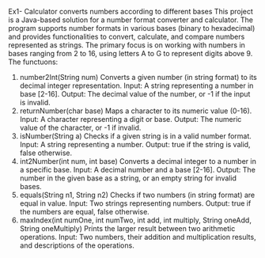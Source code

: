 Ex1- Calculator converts numbers according to different bases
This project is a Java-based solution for a number format converter and calculator.
The program supports number formats in various bases (binary to hexadecimal)
and provides functionalities to convert, calculate, and compare numbers
represented as strings. The primary focus is on working with numbers in bases
ranging from 2 to 16, using letters A to G to represent digits above 9.
The functuons:
1. number2Int(String num)
Converts a given number (in string format) to its decimal integer representation.
Input: A string representing a number in base [2-16].
Output: The decimal value of the number, or -1 if the input is invalid.
2. returnNumber(char base)
Maps a character to its numeric value (0-16).
Input: A character representing a digit or base.
Output: The numeric value of the character, or -1 if invalid.
3. isNumber(String a)
Checks if a given string is in a valid number format.
Input: A string representing a number.
Output: true if the string is valid, false otherwise.
4. int2Number(int num, int base)
Converts a decimal integer to a number in a specific base.
Input: A decimal number and a base [2-16].
Output: The number in the given base as a string, or an empty string for invalid bases.
5. equals(String n1, String n2)
Checks if two numbers (in string format) are equal in value.
Input: Two strings representing numbers.
Output: true if the numbers are equal, false otherwise.
6. maxIndex(int numOne, int numTwo, int add, int multiply, String oneAdd, String oneMultiply)
Prints the larger result between two arithmetic operations.
Input: Two numbers, their addition and multiplication results, and descriptions of the operations.
